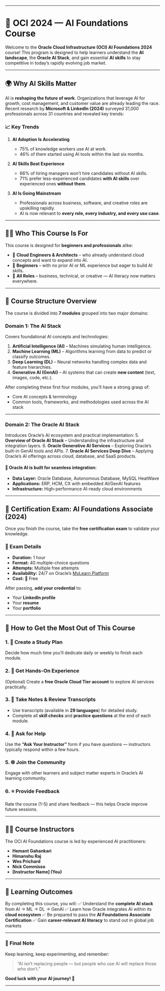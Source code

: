 

---

# 🤖 OCI 2024 — AI Foundations Course

Welcome to the **Oracle Cloud Infrastructure (OCI) AI Foundations 2024** course!
This program is designed to help learners understand the **AI landscape**, the **Oracle AI Stack**, and gain essential **AI skills** to stay competitive in today’s rapidly evolving job market.

---

## 🌍 Why AI Skills Matter

AI is **reshaping the future of work**. Organizations that leverage AI for growth, cost management, and customer value are already leading the race.
Recent research by **Microsoft & LinkedIn (2024)** surveyed 31,000 professionals across 31 countries and revealed key trends:

### 📈 Key Trends

1. **AI Adoption Is Accelerating**

   * 75% of knowledge workers use AI at work.
   * 46% of them started using AI tools within the last six months.

2. **AI Skills Beat Experience**

   * 66% of hiring managers won’t hire candidates without AI skills.
   * 71% prefer less-experienced candidates **with AI skills** over experienced ones **without them**.

3. **AI Is Going Mainstream**

   * Professionals across business, software, and creative roles are upskilling rapidly.
   * AI is now relevant to **every role, every industry, and every use case**.

---

## 👩‍💻 Who This Course Is For

This course is designed for **beginners and professionals** alike:

* 🧠 **Cloud Engineers & Architects** – who already understand cloud concepts and want to expand into AI.
* 🚀 **Beginners** – with no prior AI or ML experience but eager to build AI skills.
* 💼 **All Roles** – business, technical, or creative — AI literacy now matters everywhere.

---

## 🧩 Course Structure Overview

The course is divided into **7 modules** grouped into two major domains:

### **Domain 1: The AI Stack**

Covers foundational AI concepts and technologies:

1. **Artificial Intelligence (AI)** – Machines simulating human intelligence.
2. **Machine Learning (ML)** – Algorithms learning from data to predict or classify outcomes.
3. **Deep Learning (DL)** – Neural networks handling complex data and feature hierarchies.
4. **Generative AI (GenAI)** – AI systems that can create **new content** (text, images, code, etc.).

After completing these first four modules, you’ll have a strong grasp of:

* Core AI concepts & terminology
* Common tools, frameworks, and methodologies used across the AI stack

---

### **Domain 2: The Oracle AI Stack**

Introduces Oracle’s AI ecosystem and practical implementation:
5. **Overview of Oracle AI Stack** – Understanding the infrastructure and integration layers.
6. **Oracle Generative AI Services** – Exploring Oracle’s built-in GenAI tools and APIs.
7. **Oracle AI Services Deep Dive** – Applying Oracle’s AI offerings across cloud, database, and SaaS products.

#### 🧠 Oracle AI is built for seamless integration:

* **Data Layer:** Oracle Database, Autonomous Database, MySQL HeatWave
* **Applications:** ERP, HCM, CX with embedded AI/GenAI features
* **Infrastructure:** High-performance AI-ready cloud environments

---

## 🏅 Certification Exam: AI Foundations Associate (2024)

Once you finish the course, take the **free certification exam** to validate your knowledge.

### 🧾 Exam Details

* **Duration:** 1 hour
* **Format:** 40 multiple-choice questions
* **Attempts:** Multiple free attempts
* **Availability:** 24/7 on Oracle’s [MyLearn Platform](https://mylearn.oracle.com)
* **Cost:** 💯 Free

After passing, **add your credential** to:

* Your **LinkedIn profile**
* Your **resume**
* Your **portfolio**

---

## 🧭 How to Get the Most Out of This Course

### 1. 📅 Create a Study Plan

Decide how much time you’ll dedicate daily or weekly to finish each module.

### 2. 🧰 Get Hands-On Experience

(Optional) Create a **free Oracle Cloud Tier account** to explore AI services practically.

### 3. 📝 Take Notes & Review Transcripts

* Use transcripts (available in **29 languages**) for detailed study.
* Complete all **skill checks** and **practice questions** at the end of each module.

### 4. 💬 Ask for Help

Use the **“Ask Your Instructor”** form if you have questions — instructors typically respond within a few hours.

### 5. 🌐 Join the Community

Engage with other learners and subject matter experts in Oracle’s AI learning community.

### 6. ⭐ Provide Feedback

Rate the course (1–5) and share feedback — this helps Oracle improve future sessions.

---

## 👨‍🏫 Course Instructors

The OCI AI Foundations course is led by experienced AI practitioners:

* **Hemant Gahankari**
* **Himanshu Raj**
* **Wes Prichard**
* **Nick Commisso**
* **[Instructor Name] (You)**

---

## 🎯 Learning Outcomes

By completing this course, you will:
✅ Understand the **complete AI stack** from AI → ML → DL → GenAI
✅ Learn how Oracle integrates AI within its **cloud ecosystem**
✅ Be prepared to pass the **AI Foundations Associate Certification**
✅ Gain **career-relevant AI literacy** to stand out in global job markets

---

### 🏁 Final Note

Keep learning, keep experimenting, and remember:

> “AI isn’t replacing people — but people who use AI will replace those who don’t.”

**Good luck with your AI journey! 🚀**

---


